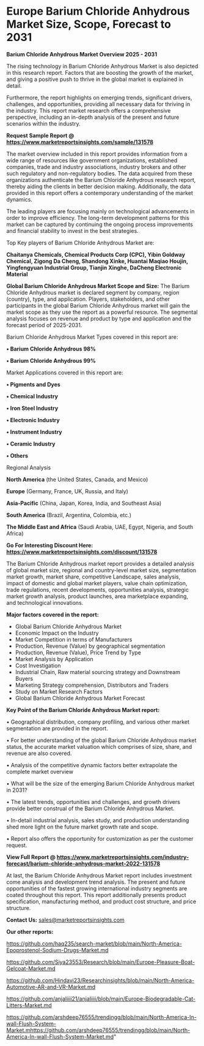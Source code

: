 # Europe Barium Chloride Anhydrous Market Size, Scope, Forecast to 2031

<Strong> Barium Chloride Anhydrous Market Overview 2025 - 2031</strong>

The rising technology in Barium Chloride Anhydrous Market is also depicted in this research report. Factors that are boosting the growth of the market, and giving a positive push to thrive in the global market is explained in detail.

Furthermore, the report highlights on emerging trends, significant drivers, challenges, and opportunities, providing all necessary data for thriving in the industry. This report market research offers a comprehensive perspective, including an in-depth analysis of the present and future scenarios within the industry.

<strong>Request Sample Report @ <a href=https://www.marketreportsinsights.com/sample/131578>https://www.marketreportsinsights.com/sample/131578</a></strong>

The market overview included in this report provides information from a wide range of resources like government organizations, established companies, trade and industry associations, industry brokers and other such regulatory and non-regulatory bodies. The data acquired from these organizations authenticate the Barium Chloride Anhydrous research report, thereby aiding the clients in better decision making. Additionally, the data provided in this report offers a contemporary understanding of the market dynamics.

The leading players are focusing mainly on technological advancements in order to improve efficiency. The long-term development patterns for this market can be captured by continuing the ongoing process improvements and financial stability to invest in the best strategies.

Top Key players of Barium Chloride Anhydrous Market are:

<strong>Chaitanya Chemicals, Chemical Products Corp (CPC), Yibin Goldway Chemical, Zigong Da Cheng, Shandong Xinke, Huantai Maqiao Houjin, Yingfengyuan Industrial Group, Tianjin Xinghe, DaCheng Electronic Material</strong>

<strong><b>Global Barium Chloride Anhydrous Market Scope and Size:</b></strong>
The Barium Chloride Anhydrous market is declared segment by company, region (country), type, and application. Players, stakeholders, and other participants in the global Barium Chloride Anhydrous market will gain the market scope as they use the report as a powerful resource. The segmental analysis focuses on revenue and product by type and application and the forecast period of 2025-2031.

Barium Chloride Anhydrous Market Types covered in this report are:

<strong>• Barium Chloride Anhydrous 98%

• Barium Chloride Anhydrous 99%</strong>

Market Applications covered in this report are:

<strong>• Pigments and Dyes

• Chemical Industry

• Iron Steel Industry

• Electronic Industry

• Instrument Industry

• Ceramic Industry

• Others</strong> 

Regional Analysis

<strong>North America</strong> (the United States, Canada, and Mexico)

<strong>Europe</strong> (Germany, France, UK, Russia, and Italy)

<strong>Asia-Pacific</strong> (China, Japan, Korea, India, and Southeast Asia)

<strong>South America</strong> (Brazil, Argentina, Colombia, etc.)

<strong>The Middle East and Africa</strong> (Saudi Arabia, UAE, Egypt, Nigeria, and South Africa)

<strong>Go For Interesting Discount Here: <a href=https://www.marketreportsinsights.com/discount/131578>https://www.marketreportsinsights.com/discount/131578</a></strong>

The Barium Chloride Anhydrous market report provides a detailed analysis of global market size, regional and country-level market size, segmentation market growth, market share, competitive Landscape, sales analysis, impact of domestic and global market players, value chain optimization, trade regulations, recent developments, opportunities analysis, strategic market growth analysis, product launches, area marketplace expanding, and technological innovations.

<strong><b>Major factors covered in the report:</b></strong>
<ul>
  <li>Global Barium Chloride Anhydrous Market </li>
  <li>Economic Impact on the Industry</li>
  <li>Market Competition in terms of Manufacturers</li>
  <li>Production, Revenue (Value) by geographical segmentation</li>
  <li>Production, Revenue (Value), Price Trend by Type</li>
  <li>Market Analysis by Application</li>
  <li>Cost Investigation</li>
  <li>Industrial Chain, Raw material sourcing strategy and Downstream Buyers</li>
  <li>Marketing Strategy comprehension, Distributors and Traders</li>
  <li>Study on Market Research Factors</li>
  <li>Global Barium Chloride Anhydrous Market Forecast</li>
</ul>

<strong><b>Key Point of the Barium Chloride Anhydrous Market report:</b></strong>

• Geographical distribution, company profiling, and various other market segmentation are provided in the report.

• For better understanding of the global Barium Chloride Anhydrous market status, the accurate market valuation which comprises of size, share, and revenue are also covered.

• Analysis of the competitive dynamic factors better extrapolate the complete market overview

• What will be the size of the emerging Barium Chloride Anhydrous market in 2031?

• The latest trends, opportunities and challenges, and growth drivers provide better construal of the Barium Chloride Anhydrous Market.

• In-detail industrial analysis, sales study, and production understanding shed more light on the future market growth rate and scope.

• Report also offers the opportunity for customization as per the customer request.

<strong><b>View Full Report @ <a href=https://www.marketreportsinsights.com/industry-forecast/barium-chloride-anhydrous-market-2022-131578>https://www.marketreportsinsights.com/industry-forecast/barium-chloride-anhydrous-market-2022-131578</a></b></strong>


At last, the Barium Chloride Anhydrous Market report includes investment come analysis and development trend analysis. The present and future opportunities of the fastest growing international industry segments are coated throughout this report. This report additionally presents product specification, manufacturing method, and product cost structure, and price structure.

<strong>Contact Us:</strong>
sales@marketreportsinsights.com

<strong>Our other reports:</strong>

<a href=https://github.com/haq235/search-market/blob/main/North-America-Epoprostenol-Sodium-Drugs-Market.md>https://github.com/haq235/search-market/blob/main/North-America-Epoprostenol-Sodium-Drugs-Market.md</a>

<a href=https://github.com/Siya23553/Research/blob/main/Europe-Pleasure-Boat-Gelcoat-Market.md>https://github.com/Siya23553/Research/blob/main/Europe-Pleasure-Boat-Gelcoat-Market.md</a>

<a href=https://github.com/Hindavi23/Researchinsights/blob/main/North-America-Automotive-AR-and-VR-Market.md>https://github.com/Hindavi23/Researchinsights/blob/main/North-America-Automotive-AR-and-VR-Market.md</a>

<a href=https://github.com/anjaliiii21/anjaliiii/blob/main/Europe-Biodegradable-Cat-Litters-Market.md>https://github.com/anjaliiii21/anjaliiii/blob/main/Europe-Biodegradable-Cat-Litters-Market.md</a>

<a href=https://github.com/arshdeep76555/trendingg/blob/main/North-America-In-wall-Flush-System-Market.mhttps://github.com/arshdeep76555/trendingg/blob/main/North-America-In-wall-Flush-System-Market.md>https://github.com/arshdeep76555/trendingg/blob/main/North-America-In-wall-Flush-System-Market.mhttps://github.com/arshdeep76555/trendingg/blob/main/North-America-In-wall-Flush-System-Market.md</a>"
